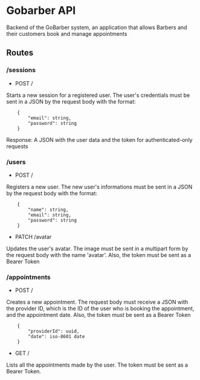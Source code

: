# Gobarber API
Backend of the GoBarber system, an application that allows Barbers and their customers book and manage appointments

## Routes


### /sessions

- POST /

Starts a new session for a registered user. The user's credentials must be sent in a JSON by the request body 
 with the format:

```
	{
		"email": string,
		"password": string
	}
```

Response: A JSON with the user data and the token for authenticated-only requests


### /users

- POST /

Registers a new user. The new user's informations must be sent in a JSON by the request body with the format:

```
	{
		"name": string,
		"email": string,
		"password": string
	}
```

- PATCH /avatar

Updates the user's avatar. The image must be sent in a multipart form by the request body with the name 'avatar'. Also, the token must be sent as a Bearer Token


### /appointments

- POST /

Creates a new appointment. The request body must receive a JSON with the provider ID, which is the ID of the user who is booking the appointment, and the appointment date. Also, the token must be sent as a Bearer Token
```
	{
		"providerId": uuid,
		"date": iso-8601 date
	}
```

- GET /

Lists all the appointments made by the user. The token must be sent as a Bearer Token.
